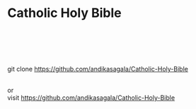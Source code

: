 <h1>Catholic Holy Bible </h1> <br><br><br><br>

git clone https://github.com/andikasagala/Catholic-Holy-Bible  <br>

<br>or<br>
visit https://github.com/andikasagala/Catholic-Holy-Bible <br> <br><br>